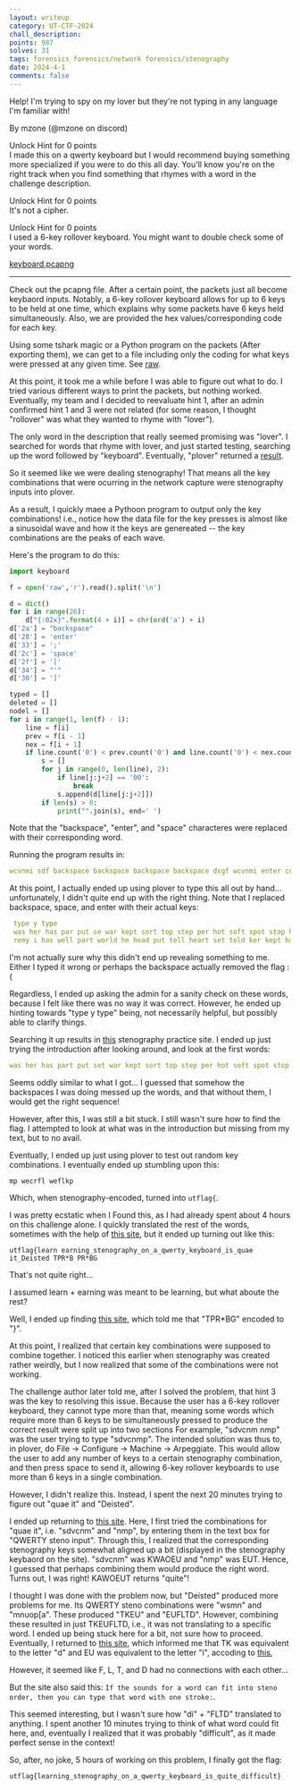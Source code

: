 ```yaml
---
layout: writeup
category: UT-CTF-2024
chall_description:
points: 987
solves: 31
tags: forensics forensics/network forensics/stenography
date: 2024-4-1
comments: false
---
```


Help! I'm trying to spy on my lover but they're not typing in any language I'm familiar with!  

By mzone (@mzone on discord)  

Unlock Hint for 0 points  
I made this on a qwerty keyboard but I would recommend buying something more specialized if you were to do this all day. You'll know you're on the right track when you find something that rhymes with a word in the challenge description.  

Unlock Hint for 0 points  
It's not a cipher.  

Unlock Hint for 0 points  
I used a 6-key rollover keyboard. You might want to double check some of your words.  

[keyboard.pcapng](https://github.com/Nightxade/ctf-writeups/blob/master/assets/CTFs/UT-CTF-2024/keyboard.pcapng)  

---

Check out the pcapng file. After a certain point, the packets just all become keybaord inputs. Notably, a 6-key rollover keyboard allows for up to 6 keys to be held at one time, which explains why some packets have 6 keys held simultaneously. Also, we are provided the hex values/corresponding code for each key.  

Using some tshark magic or a Python program on the packets (After exporting them), we can get to a file including only the coding for what keys were pressed at any given time. See [raw]().  

At this point, it took me a while before I was able to figure out what to do. I tried various different ways to print the packets, but nothing worked. Eventually, my team and I decided to reevaluate hint 1, after an admin confirmed hint 1 and 3 were not related (for some reason, I thought "rollover" was what they wanted to rhyme with "lover").  

The only word in the description that really seemed promising was "lover". I searched for words that rhyme with lover, and just started testing, searching up the word followed by "keyboard". Eventually, "plover" returned a [result](https://www.openstenoproject.org/plover/#get-started-with-plover).  

So it seemed like we were dealing stenography! That means all the key combinations that were ocurring in the network capture were stenography inputs into plover.  

As a result, I quickly maee a Pythoon program to output only the key combinations! i.e., notice how the data file for the key presses is almost like a sinusoidal wave and how it the keys are genereated -- the key combinations are the peaks of each wave.  

Here's the program to do this:  

```py
import keyboard

f = open('raw','r').read().split('\n')

d = dict()
for i in range(26):
    d["{:02x}".format(4 + i)] = chr(ord('a') + i)
d['2a'] = "backspace"
d['28'] = 'enter'
d['33'] = ';'
d['2c'] = 'space'
d['2f'] = '['
d['34'] = "'"
d['30'] = ']'

typed = []
deleted = []
nodel = []
for i in range(1, len(f) - 1):
    line = f[i]
    prev = f[i - 1]
    nex = f[i + 1]
    if line.count('0') < prev.count('0') and line.count('0') < nex.count('0'):
        s = []
        for j in range(0, len(line), 2):
            if line[j:j+2] == '00':
                break
            s.append(d[line[j:j+2]])
        if len(s) > 0:
            print("".join(s), end=' ')
```

Note that the "backspace", "enter", and "space" characteres were replaced with their corresponding word.  

Running the program results in:  

```yml
wcvnmi sdf backspace backspace backspace backspace dsgf wcvnmi enter cdl backspace ; rnj crl backspace backspace backspace backspace cr; cejp mrspacep backspace backspace backspace backspace backspace backspace emp ano backspace backspace backspace backspace backspace anp fvj backspace backspace backspace backspace backspace backspace dcj snip ajpv wvi niwa enj pvr pauv eapv wiva pcr pmrj oapc dnp nj;r pvej cwaj nkd dinp cj;d pmr pce backspace backspace backspace backspace backspace pve ifcw kvf i;ev backspace backspace backspace backspace backspace backspace wv;i pcro kem npe icjr fkm eamj pec akv fucp pvwf pcf cwi mlf amk ;cd nrj ;jcr backspace backspace backspace backspace backspace backspace backspace backspace ;cr pecj pme nap dcj inps apvj wiv nawi nje vpr aivp backspace backspace backspace backspace backspace backspace aupv epva wvoa backspace backspace backspace backspace backspace backspace backspace backspace wavi pcr rmpj caop pdn ;njrspace pejv wcaj ndk ind backspace backspace backspace backspace backspace backspace backspace backspace backspace dnip scj; backspace backspace backspace backspace backspace backspace cdj; mrp cep backspace backspace backspace backspace backspace backspace evp cwif fvkj backspace backspace backspace backspace wvfi; backspace backspace backspace backspace backspace backspace backspace backspace backspace wvf backspace backspace backspace backspace backspace wvi; crop mke enp crji mfk eamj ceo backspace backspace backspace backspace ce[p backspace backspace backspace backspace avk pcuf pvfwj backspace wpvf pfc iwc lfm amk ;dc njr lcr backspace backspace backspace backspace backspace ;cr cpej pme anp dcf backspace backspace backspace backspace backspace cdj npis ajvp wvi anwjispace backspace wnaij backspace backspace backspace backspace backspace backspace backspace backspace wani enj vrp wervnp ecg[ enter fn ercvnm nmujk nmuj[ backspace backspace backspace backspace backspace backspace backspace backspace backspace backspace backspace backspace backspace backspace backspace backspace backspace backspace fn ecvrmn mn[ backspace backspace backspace backspace backspace backspace backspace backspace fn ervcmn mnik[ hnj awer ruipo space anp wercfl wv mp wecrfl weflkp rfnjik njikl fgikm[ awervl wenm fgikm[ vik fgikm[ cnm fgikm[ sdjnp sdfnm fgmik[ svcnk[ fgmik[ a fgikm[ sdvcnm backspace backspace backspace backspace sdvcnm nmp fgmik[ wsmn mnuop[ wefgk efgkl klp space ecrnm nmkl arjm wv fn evru wernm aecnm; ; s cd; rnj a[n rclk backspace backspace backspace backspace backspace cr; dno cejp j[dvo nr rn[ pem own cprj npa wov[ svj; [vjd dv[j' backspace backspace backspace backspace backspace backspace backspace backspace backspace backspace backspace ['vdj [jdv v'dr cru a'n [nspacer [nro dcj spnji backspace backspace backspace backspace backspace backspace snip rc[j vro[ av[j backspace backspace backspace backspace backspace backspace backspace avjp spm ;ce vjr ; backspace backspace backspace backspace backspace ;vjr [njf backspace backspace backspace backspace backspace backspace backspace backspace backspace backspace backspace [nfj backspace backspace backspace backspace backspace backspace backspace backspace backspace backspace backspace backspace ]jnf backspace backspace backspace backspace backspace backspace backspace backspace backspace backspace backspace [nf p;vjr backspace backspace backspace backspace backspace backspace backspace backspace p;jce pvjs iwv wnai nje prv anwi backspace o backspace backspace backspace backspace backspace backspace backspace backspace nwiaj backspace backspace backspace backspace backspace backspace backspace backspace backspace wian; apuv eva evpa awvo backspace backspace backspace backspace backspace backspace awvo backspace backspace backspace backspace backspace backspace backspace awvi
```

At this point, I actually ended up using plover to type this all out by hand... unfortunately, I didn't quite end up with the right thing. Note that I replaced backspace, space, and enter with their actual keys:  

```yml
 type y type
 was her has par put se war kept sort top step per hot soft spot stop hat hurt salt wet hers port star web wept  wars hu pot trap ro tops halt pub pet harp rub spur pat sob raft  trot rat top rug sub was he has part put set war kept sort top step per ho soft sp stop hat  hurt salt wet  hers port star w wep wars h pot tra tops halt pub pet harp  rub spur pa sob raft transpor trot rat tap  rug sub was he has part put se war kept sort top  ST step per hot notepad
 remy i has well part world he head put tell heart set told ker kept hard hol sort cut pass ho  pats court top step per steps soft SPO spo stop
```

I'm not actually sure why this didn't end up revealing something to me. Either I typed it wrong or perhaps the backspace actually removed the flag :(  

Regardless, I ended up asking the admin for a sanity check on these words, because I felt like there was no way it was correct. However, he ended up hinting towards "type y type" being, not necessarily helpful, but possibly able to clarify things.  

Searching it up results in [this](https://didoesdigital.com/typey-type/) stenography practice site. I ended up just trying the introduction after looking around, and look at the first words:  

```yml
was​ her has part put set war kept sort top step per hot soft spot stop hat hurt salt wet hers port
```

Seems oddly similar to what I got... I guessed that somehow the backspaces I was doing messed up the words, and that without them, I would get the right sequence!  

However, after this, I was still a bit stuck. I still wasn't sure how to find the flag. I attempted to look at what was in the introduction but missing from my text, but to no avail.  

Eventually, I ended up just using plover to test out random key combinations. I eventually ended up stumbling upon this:  

`mp wecrfl weflkp`  

Which, when stenography-encoded, turned into `utflag{`.  

I was pretty ecstatic when I Found this, as I had already spent about 4 hours on this challenge alone. I quickly translated the rest of the words, sometimes with the help of [this site](https://didoesdigital.com/typey-type/writer), but it ended up turning out like this:  

`utflag{learn earning_stenography_on_a_qwerty_keyboard_is_quae it_Deisted TPR*B PR*BG`  

That's not quite right...

I assumed learn + earning was meant to be learning, but what aboute the rest?  

Well, I ended up finding [this site](https://sites.google.com/site/ploverdoc/appendix-cheat-sheet), which told me that "TPR*BG" encoded to "}".  

At this point, I realized that certain key combinations were supposed to combine together. I noticed this earlier when stenography was created rather weirdly, but I now realized that some of the combinations were not working.  

The challenge author later told me, after I solved the problem, that hint 3 was the key to resolving this issue. Because the user has a 6-key rollover keyboard, they cannot type more than that, meaning some words which require more than 6 keys to be simultaneously pressed to produce the correct result were split up into two sections For example, "sdvcnm nmp" was the user trying to type "sdvcnmp". The intended solution was thus to, in plover, do File -> Configure -> Machine -> Arpeggiate. This would allow the user to add any number of keys to a certain stenography combination, and then press space to send it, allowing 6-key rollover keyboards to use more than 6 keys in a single combination.  

However, I didn't realize this. Instead, I spent the next 20 minutes trying to figure out "quae it" and "Deisted".  

I ended up returning to [this site](https://didoesdigital.com/typey-type/writer). Here, I first tried the combinations for "quae it", i.e. "sdvcnm" and "nmp", by entering them in the text box for "QWERTY steno input". Through this, I realized that the corresponding stenography keys somewhat aligned up a bit (displayed in the stenography keybaord on the site). "sdvcnm" was KWAOEU and "nmp" was EUT. Hence, I guessed that perhaps combining them would produce the right word. Turns out, I was right! KAWOEUT returns "quite"!  

I thought I was done with the problem now, but "Deisted" produced more problems for me. Its QWERTY steno combinations were "wsmn" and "mnuop[a". These produced "TKEU" and "EUFLTD". However, combining these resulted in just TKEUFLTD, i.e., it was not translating to a specific word. I ended up being stuck here for a bit, not sure how to proceed. Eventually, I returned to [this site](https://sites.google.com/site/ploverdoc/appendix-cheat-sheet), which informed me that TK was equivalent to the letter "d" and EU was equivalent to the letter "i", accoding to [this](https://docs.google.com/file/d/1Yi93aHaxe3L-_ePtq3bujv7o1CCLmmgim8iuL_Sx2IY/edit),  

However, it seemed like F, L, T, and D had no connections with each other...  

But the site also said this: `If the sounds for a word can fit into steno order, then you can type that word with one stroke:`.  

This seemed interesting, but I wasn't sure how "di" + "FLTD" translated to anything. I spent another 10 minutes trying to think of what word could fit here, and, eventually I realized that it was probably "difficult", as it made perfect sense in the context!  

So, after, no joke, 5 hours of working on this problem, I finally got the flag:  

    utflag{learning_stenography_on_a_qwerty_keyboard_is_quite_difficult}
